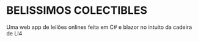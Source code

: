 # BELISSIMOS COLECTIBLES
Uma web app de leilões onlines feita em C# e blazor no intuito da cadeira de LI4
